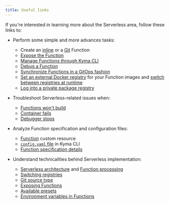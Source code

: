 ```yaml
---
title: Useful links
---
```


If you're interested in learning more about the Serverless area, follow these links to:

- Perform some simple and more advances tasks:

  - Create an [inline](../../../03-tutorials/00-serverless/svls-01-create-inline-function.md) or a [Git](../../../03-tutorials/00-serverless/svls-02-create-git-function.md) Function
  - [Expose the Function](../../../03-tutorials/00-serverless/svls-03-expose-function.md)
  - [Manage Functions through Kyma CLI](../../../03-tutorials/00-serverless/svls-04-manage-functions-with-kyma-cli.md)
  - [Debug a Function](../../../03-tutorials/00-serverless/svls-05-debug-function.md)
  - [Synchronize Functions in a GitOps fashion](../../../03-tutorials/00-serverless/svls-06-sync-function-with-gitops.md)
  - [Set an external Docker registry](../../../03-tutorials/00-serverless/svls-07-set-external-registry.md) for your Function images and [switch between registries at runtime](../../../03-tutorials/00-serverless/svls-08-switch-to-external-registry.md)
  - [Log into a private package registry](../../../03-tutorials/00-serverless/svls-09-log-into-private-packages-registry.md)

- Troubleshoot Serverless-related issues when:

   - [Functions won't build](../../../04-operation-guides/troubleshooting/serverless/svls-01-cannot-build-functions.md)
   - [Container fails](../../../04-operation-guides/troubleshooting/serverless/svls-02-failing-function-container.md)
   - [Debugger stops](../../../04-operation-guides/troubleshooting/serverless/svls-03-function-debugger-in-strange-location.md)

- Analyze Function specification and configuration files:

  - [Function](../../../05-technical-reference/00-custom-resources/svls-01-function.md) custom resource
  - [`config.yaml` file](../../../05-technical-reference/svls-06-function-configuration-file.md) in Kyma CLI
  - [Function specification details](../../../05-technical-reference/svls-08-function-specification.md)

- Understand technicalities behind Serverless implementation:

  - [Serverless architecture](../../../05-technical-reference/00-architecture/svls-01-architecture.md) and [Function processing](../../../05-technical-reference/svls-02-function-processing-stages.md)
  - [Switching registries](../../../05-technical-reference/svls-03-switching-registries.md)
  - [Git source type](../../../05-technical-reference/svls-04-git-source-type.md)
  - [Exposing Functions](../../../05-technical-reference/svls-05-exposing-functions.md)
  - [Available presets](../../../05-technical-reference/svls-09-available-presets.md)
  - [Environment variables in Functions](../../../05-technical-reference/00-configuration-parameters/svls-02-environment-variables.md)
